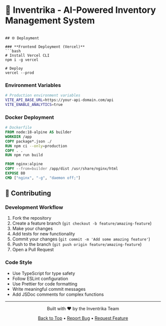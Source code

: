 # 🚀 Inventrika - AI-Powered Inventory Management System
```

## 🌐 Deployment

### **Frontend Deployment (Vercel)**
```bash
# Install Vercel CLI
npm i -g vercel

# Deploy
vercel --prod
```

### **Environment Variables**
```bash
# Production environment variables
VITE_API_BASE_URL=https://your-api-domain.com/api
VITE_ENABLE_ANALYTICS=true
```

### **Docker Deployment**
```dockerfile
# Dockerfile
FROM node:18-alpine AS builder
WORKDIR /app
COPY package*.json ./
RUN npm ci --only=production
COPY . .
RUN npm run build

FROM nginx:alpine
COPY --from=builder /app/dist /usr/share/nginx/html
EXPOSE 80
CMD ["nginx", "-g", "daemon off;"]
```

## 🤝 Contributing

### **Development Workflow**
1. Fork the repository
2. Create a feature branch (`git checkout -b feature/amazing-feature`)
3. Make your changes
4. Add tests for new functionality
5. Commit your changes (`git commit -m 'Add some amazing feature'`)
6. Push to the branch (`git push origin feature/amazing-feature`)
7. Open a Pull Request

### **Code Style**
- Use TypeScript for type safety
- Follow ESLint configuration
- Use Prettier for code formatting
- Write meaningful commit messages
- Add JSDoc comments for complex functions

---

<div align="center">
  <p>Built with ❤️ by the Inventrika Team</p>
  <p>
    <a href="#-table-of-contents">Back to Top</a> •
    <a href="https://github.com/MugishaProsper/ai-inventory-front/issues">Report Bug</a> •
    <a href="https://github.com/MugishaProsper/ai-inventory-front/issues">Request Feature</a>
  </p>
</div>